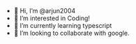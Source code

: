 - 👋 Hi, I’m @arjun2004
- 👀 I’m interested in Coding!
- 🌱 I’m currently learning typescript
- 💞️ I’m looking to collaborate with google.

<!---
arjun2004/arjun2004 is a ✨ special ✨ repository because its `README.md` (this file) appears on your GitHub profile.
You can click the Preview link to take a look at your changes.
--->
